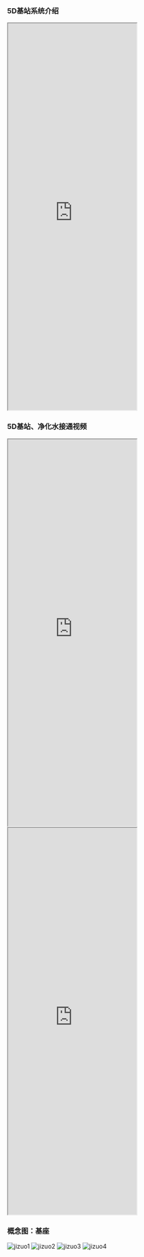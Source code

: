 
### 5D基站系统介绍
<iframe src="https://5docs.oss-cn-shanghai.aliyuncs.com/res/5D网/5D基站/5D基站系统介绍.pdf"  height=900px > </iframe>

### 5D基站、净化水接通视频
<iframe src="https://5docs.oss-cn-shanghai.aliyuncs.com/res/5D网/5D基站/5D my land -5D基站-1920-700.mp4"  height=900px > </iframe>
<iframe src="https://5docs.oss-cn-shanghai.aliyuncs.com/res/5D网/5D基站/压下即接通 净化水.mp4"  height=900px > </iframe>


### 概念图：基座
![jizuo1](https://5docs.oss-cn-shanghai.aliyuncs.com/res/5D网/5D基站/jizuo1.png)
![jizuo2](https://5docs.oss-cn-shanghai.aliyuncs.com/res/5D网/5D基站/jizuo2.png)
![jizuo3](https://5docs.oss-cn-shanghai.aliyuncs.com/res/5D网/5D基站/jizuo3.png)
![jizuo4](https://5docs.oss-cn-shanghai.aliyuncs.com/res/5D网/5D基站/jizuo4.png)
